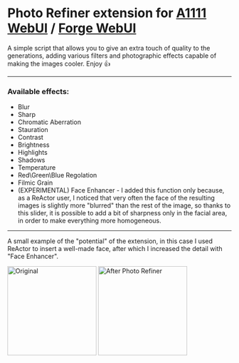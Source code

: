 # Photo Refiner extension for [A1111 WebUI](https://github.com/AUTOMATIC1111/stable-diffusion-webui) / [Forge WebUI](https://github.com/lllyasviel/stable-diffusion-webui-forge)
A simple script that allows you to give an extra touch of quality to the generations, adding various filters and photographic effects capable of making the images cooler. Enjoy 👍

---
### Available effects:

- Blur
- Sharp
- Chromatic Aberration
- Stauration
- Contrast
- Brightness
- Highlights
- Shadows
- Temperature
- Red\Green\Blue Regolation
- Filmic Grain
- (EXPERIMENTAL) Face Enhancer - I added this function only because, as a ReActor user, I noticed that very often the face of the resulting images is slightly more "blurred" than the rest of the image, so thanks to this slider, it is possible to add a bit of sharpness only in the facial area, in order to make everything more homogeneous.
---
A small example of the "potential" of the extension, in this case I used ReActor to insert a well-made face, after which I increased the detail with "Face Enhancer".

<img src="https://i.imgur.com/UTaLFTS.png" alt="Original" width="200"/> <img src="https://i.imgur.com/YTj7Lca.png" alt="After Photo Refiner" width="200"/>
